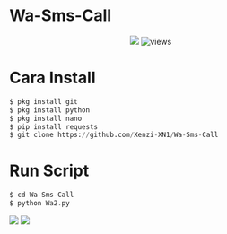 # Wa-Sms-Call
<p align="center">
    <img src="https://img.shields.io/static/v1?logo=linux&label=Language&message=python&color=yellow">
<img src="https://komarev.com/ghpvc/?username=Xenzi-XN1&label=Views&color=yellow&style=plastic" alt="views">

# Cara Install
```python
$ pkg install git
$ pkg install python
$ pkg install nano
$ pip install requests
$ git clone https://github.com/Xenzi-XN1/Wa-Sms-Call
```
# Run Script
```php
$ cd Wa-Sms-Call
$ python Wa2.py
```
[![](https://img.shields.io/static/v1?logo=youtube&label=subscribe&message=XENZI%20GANZ&color=green)](https://youtube.com/channel/UC7ygjAbDjuiN76PqOlJm40A)
[![](https://img.shields.io/static/v1?logo=youtube&label=subscribe&message=XENZI%20GANZZ&color=green)](https://youtube.com/channel/UCJWq5Rw5C5JbJeY0xXR_kWQ)
